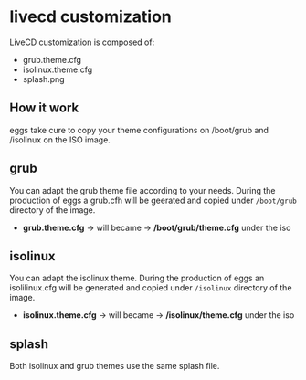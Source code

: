 # livecd customization

LiveCD customization is composed of:

- grub.theme.cfg
- isolinux.theme.cfg
- splash.png

## How it work

eggs take cure to copy your theme configurations on /boot/grub and /isolinux on
the ISO image.

## grub

You can adapt the grub theme file according to your needs. During the production
of eggs a grub.cfh will be geerated and copied under `/boot/grub` directory of
the image.

- **grub.theme.cfg** -> will became -> **/boot/grub/theme.cfg** under the iso

## isolinux

You can adapt the isolinux theme. During the production of eggs an
isolilinux.cfg will be generated and copied under `/isolinux` directory of the
image.

- **isolinux.theme.cfg** -> will became -> **/isolinux/theme.cfg** under the iso

## splash

Both isolinux and grub themes use the same splash file.
